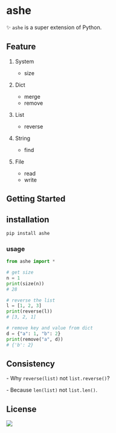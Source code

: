 # ashe

✨ `ashe` is a super extension of Python.

## Feature

1. System

   - size

2. Dict

   - merge
   - remove

3. List

   - reverse

4. String

   - find

5. File

   - read
   - write

## Getting Started

## installation

```bash
pip install ashe
```

### usage

```Python
from ashe import *

# get size
n = 1
print(size(n))
# 28

# reverse the list
l = [1, 2, 3]
print(reverse(l))
# [3, 2, 1]

# remove key and value from dict
d = {"a": 1, "b": 2}
print(remove("a", d))
# {'b': 2}
```

## Consistency

\- Why `reverse(list)` not `list.reverse()`?

\- Because `len(list)` not `list.len()`.

## License

[![](https://award.dovolopor.com?lt=License&rt=MIT&rbc=green)](./LICENSE)
